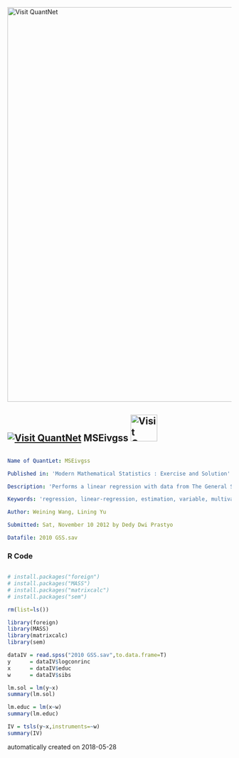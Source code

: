 [<img src="https://github.com/QuantLet/Styleguide-and-FAQ/blob/master/pictures/banner.png" width="888" alt="Visit QuantNet">](http://quantlet.de/)

## [<img src="https://github.com/QuantLet/Styleguide-and-FAQ/blob/master/pictures/qloqo.png" alt="Visit QuantNet">](http://quantlet.de/) **MSEivgss** [<img src="https://github.com/QuantLet/Styleguide-and-FAQ/blob/master/pictures/QN2.png" width="60" alt="Visit QuantNet 2.0">](http://quantlet.de/)

```yaml

Name of QuantLet: MSEivgss

Published in: 'Modern Mathematical Statistics : Exercise and Solution'

Description: 'Performs a linear regression with data from The General Social Survey (GSS) using an instrumental variable.'

Keywords: 'regression, linear-regression, estimation, variable, multivariate'

Author: Weining Wang, Lining Yu

Submitted: Sat, November 10 2012 by Dedy Dwi Prastyo

Datafile: 2010 GSS.sav
```

### R Code
```r

# install.packages("foreign")
# install.packages("MASS")
# install.packages("matrixcalc")
# install.packages("sem")

rm(list=ls())

library(foreign)
library(MASS)
library(matrixcalc)
library(sem)

dataIV = read.spss("2010 GSS.sav",to.data.frame=T)
y      = dataIV$logconrinc
x      = dataIV$educ
w      = dataIV$sibs

lm.sol = lm(y~x)
summary(lm.sol)

lm.educ = lm(x~w)
summary(lm.educ)

IV = tsls(y~x,instruments=~w)
summary(IV)

```

automatically created on 2018-05-28